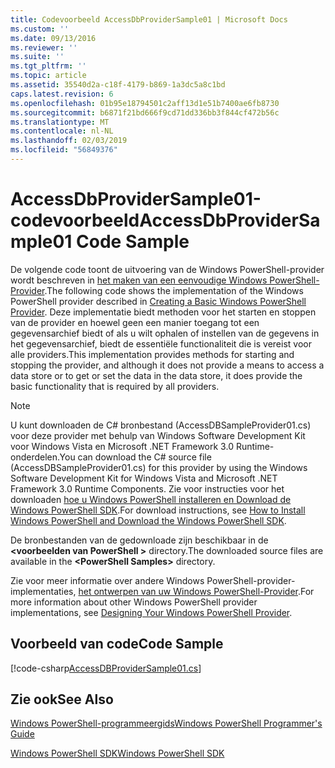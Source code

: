 ```yaml
---
title: Codevoorbeeld AccessDbProviderSample01 | Microsoft Docs
ms.custom: ''
ms.date: 09/13/2016
ms.reviewer: ''
ms.suite: ''
ms.tgt_pltfrm: ''
ms.topic: article
ms.assetid: 35540d2a-c18f-4179-b869-1a3dc5a8c1bd
caps.latest.revision: 6
ms.openlocfilehash: 01b95e18794501c2aff13d1e51b7400ae6fb8730
ms.sourcegitcommit: b6871f21bd666f9cd71dd336bb3f844cf472b56c
ms.translationtype: MT
ms.contentlocale: nl-NL
ms.lasthandoff: 02/03/2019
ms.locfileid: "56849376"
---
```

# <a name="accessdbprovidersample01-code-sample"></a><span data-ttu-id="710d7-102">AccessDbProviderSample01-codevoorbeeld</span><span class="sxs-lookup"><span data-stu-id="710d7-102">AccessDbProviderSample01 Code Sample</span></span>

<span data-ttu-id="710d7-103">De volgende code toont de uitvoering van de Windows PowerShell-provider wordt beschreven in [het maken van een eenvoudige Windows PowerShell-Provider](./creating-a-basic-windows-powershell-provider.md).</span><span class="sxs-lookup"><span data-stu-id="710d7-103">The following code shows the implementation of the Windows PowerShell provider described in [Creating a Basic Windows PowerShell Provider](./creating-a-basic-windows-powershell-provider.md).</span></span> <span data-ttu-id="710d7-104">Deze implementatie biedt methoden voor het starten en stoppen van de provider en hoewel geen een manier toegang tot een gegevensarchief biedt of als u wilt ophalen of instellen van de gegevens in het gegevensarchief, biedt de essentiële functionaliteit die is vereist voor alle providers.</span><span class="sxs-lookup"><span data-stu-id="710d7-104">This implementation provides methods for starting and stopping the provider, and although it does not provide a means to access a data store or to get or set the data in the data store, it does provide the basic functionality that is required by all providers.</span></span>

> [!NOTE]
> <span data-ttu-id="710d7-105">U kunt downloaden de C# bronbestand (AccessDBSampleProvider01.cs) voor deze provider met behulp van Windows Software Development Kit voor Windows Vista en Microsoft .NET Framework 3.0 Runtime-onderdelen.</span><span class="sxs-lookup"><span data-stu-id="710d7-105">You can download the C# source file (AccessDBSampleProvider01.cs) for this provider by using the Windows Software Development Kit for Windows Vista and Microsoft .NET Framework 3.0 Runtime Components.</span></span> <span data-ttu-id="710d7-106">Zie voor instructies voor het downloaden [hoe u Windows PowerShell installeren en Download de Windows PowerShell SDK](/powershell/developer/installing-the-windows-powershell-sdk).</span><span class="sxs-lookup"><span data-stu-id="710d7-106">For download instructions, see [How to Install Windows PowerShell and Download the Windows PowerShell SDK](/powershell/developer/installing-the-windows-powershell-sdk).</span></span>
>
> <span data-ttu-id="710d7-107">De bronbestanden van de gedownloade zijn beschikbaar in de  **\<voorbeelden van PowerShell >** directory.</span><span class="sxs-lookup"><span data-stu-id="710d7-107">The downloaded source files are available in the **\<PowerShell Samples>** directory.</span></span>
>
> <span data-ttu-id="710d7-108">Zie voor meer informatie over andere Windows PowerShell-provider-implementaties, [het ontwerpen van uw Windows PowerShell-Provider](./designing-your-windows-powershell-provider.md).</span><span class="sxs-lookup"><span data-stu-id="710d7-108">For more information about other Windows PowerShell provider implementations, see [Designing Your Windows PowerShell Provider](./designing-your-windows-powershell-provider.md).</span></span>

## <a name="code-sample"></a><span data-ttu-id="710d7-109">Voorbeeld van code</span><span class="sxs-lookup"><span data-stu-id="710d7-109">Code Sample</span></span>

[!code-csharp[AccessDBProviderSample01.cs](../../powershell-sdk-samples/SDK-2.0/csharp/AccessDBProviderSample01/AccessDBProviderSample01.cs#L11-L30 "AccessDBProviderSample01.cs")]

## <a name="see-also"></a><span data-ttu-id="710d7-110">Zie ook</span><span class="sxs-lookup"><span data-stu-id="710d7-110">See Also</span></span>

[<span data-ttu-id="710d7-111">Windows PowerShell-programmeergids</span><span class="sxs-lookup"><span data-stu-id="710d7-111">Windows PowerShell Programmer's Guide</span></span>](./windows-powershell-programmer-s-guide.md)

[<span data-ttu-id="710d7-112">Windows PowerShell SDK</span><span class="sxs-lookup"><span data-stu-id="710d7-112">Windows PowerShell SDK</span></span>](../windows-powershell-reference.md)